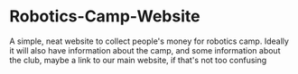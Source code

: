 # Robotics-Camp-Website
A simple, neat website to collect people's money for robotics camp. Ideally it will also have information about the camp, and some information about the club, maybe a link to our main website, if that's not too confusing

